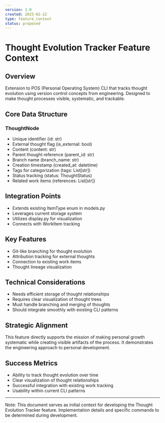 ```yaml
---
version: 1.0
created: 2025-02-22
type: feature_context
status: proposed
---
```


# Thought Evolution Tracker Feature Context

## Overview
Extension to POS (Personal Operating System) CLI that tracks thought evolution using version control concepts from engineering. Designed to make thought processes visible, systematic, and trackable.

## Core Data Structure

### ThoughtNode
- Unique identifier (id: str)
- External thought flag (is_external: bool)
- Content (content: str)
- Parent thought reference (parent_id: str)
- Branch name (branch_name: str)
- Creation timestamp (created_at: datetime)
- Tags for categorization (tags: List[str])
- Status tracking (status: ThoughtStatus)
- Related work items (references: List[str])


## Integration Points
- Extends existing ItemType enum in models.py
- Leverages current storage system
- Utilizes display.py for visualization
- Connects with WorkItem tracking

## Key Features
- Git-like branching for thought evolution
- Attribution tracking for external thoughts
- Connection to existing work items
- Thought lineage visualization

## Technical Considerations
- Needs efficient storage of thought relationships
- Requires clear visualization of thought trees
- Must handle branching and merging of thoughts
- Should integrate smoothly with existing CLI patterns

## Strategic Alignment
This feature directly supports the mission of making personal growth systematic while creating visible artifacts of the process. It demonstrates the engineering approach to personal development.

## Success Metrics
- Ability to track thought evolution over time
- Clear visualization of thought relationships
- Successful integration with existing work tracking
- Usability within current CLI patterns

---
Note: This document serves as initial context for developing the Thought Evolution Tracker feature. Implementation details and specific commands to be determined during development.